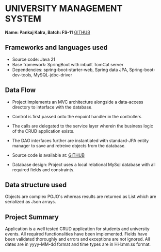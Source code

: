# UNIVERSITY MANAGEMENT SYSTEM

**Name: Pankaj Kalra, Batch: FS-11**
[GITHUB](https://github.com/Pankaj-dev98/university-management-system-geekster)

## Frameworks and languages used
- Source code: Java 21
- Base framework: SpringBoot with inbuilt TomCat server
- Dependencies: spring-boot-starter-web, Spring data JPA, Spring-boot-dev-tools, MySQL-jdbc-driver

## Data Flow
- Project implements an MVC architecture alongside a data-access directory to interface with the database.
- Control is first passed onto the enpoint handler in the controllers.
- The calls are delegated to the service layer wherein the business logic of the CRUD application exists.
- The DAO interfaces further are instantiated with standard-JPA entity manager to save and retreive objects from the database.

- Source code is available at: [GITHUB](https://github.com/Pankaj-dev98/university-management-system-geekster)

- Database design: Project uses a local relational MySql database with all required fields and constraints.

## Data structure used
Objects are complex POJO's whereas results are returned as List<T> which are serialized as Json arrays.

## Project Summary
Application is a well tested CRUD application for students and university events.
All required functionalities have been implemented. Fields have been validated thoroughly and errors and exceptions are not ignored.
All dates are in yyyy-MM-dd format and time types are in HH:mm:ss format. 


